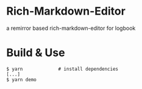 # Rich-Markdown-Editor

a remirror based rich-markdown-editor for logbook

# Build & Use


    $ yarn             # install dependencies
    [...]
    $ yarn demo